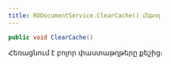 ```yaml
---
title: RODocumentService.ClearCache() մեթոդ
---
```


```c#
public void ClearCache()
```

Հեռացնում է բոլոր փաստաթղթերը քեշից։
